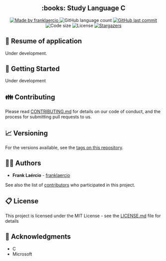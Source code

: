 <h2 align="center"> 
  :books: Study Language C
</h1>

<p align="center">
  <a href="https://www.linkedin.com/in/frank-laercio/">
    <img alt="Made by franklaercio" src="https://img.shields.io/badge/Linkedin-Made%20by%20franklaercio-blue">
  </a>
  
  <img alt="GitHub language count" src="https://img.shields.io/github/languages/count/franklaercio/study-language-c?color=%2304D361">
  
  <a href="https://github.com/franklaercio/study-language-c/commits/master">
    <img alt="GitHub last commit" src="https://img.shields.io/github/last-commit/franklaercio/study-language-c">
  </a>
  
  <img alt="Code size" src="https://img.shields.io/github/languages/code-size/franklaercio/study-language-c">

  <img alt="License" src="https://img.shields.io/badge/license-MIT-brightgreen">
   <a href="https://github.com/franklaercio/study-language-c/stargazers">
    <img alt="Stargazers" src="https://img.shields.io/github/stars/franklaercio/study-language-c?style=social">
  </a>
</p>

## :bookmark_tabs: Resume of application
Under development.

## :mag_right: Getting Started

Under development

## :family: Contributing

Please read [CONTRIBUTING.md](https://gist.github.com/PurpleBooth/b24679402957c63ec426) for details on our code of conduct, and the process for submitting pull requests to us.

## :chart_with_upwards_trend: Versioning

For the versions available, see the [tags on this repository](https://github.com/franklaercio/shop_app_flutter/tags). 

## :man_technologist: Authors

* **Frank Laércio** - [franklaercio](https://github.com/franklaercio)

See also the list of [contributors](https://github.com/franklaercio/shop_app_flutter/contributors) who participated in this project.

## :clipboard: License

This project is licensed under the MIT License - see the [LICENSE.md](LICENSE.md) file for details

## :newspaper: Acknowledgments

- C
- Microsoft
